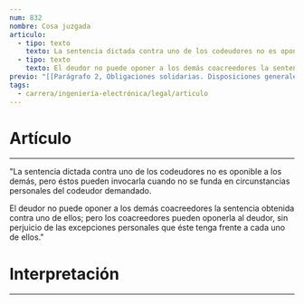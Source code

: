 ```yaml
---
num: 832
nombre: Cosa juzgada
articulo:
  - tipo: texto
    texto: La sentencia dictada contra uno de los codeudores no es oponible a los demás, pero éstos pueden invocarla cuando no se funda en circunstancias personales del codeudor demandado.
  - tipo: texto
    texto: El deudor no puede oponer a los demás coacreedores la sentencia obtenida contra uno de ellos; pero los coacreedores pueden oponerla al deudor, sin perjuicio de las excepciones personales que éste tenga frente a cada uno de ellos.
previo: "[[Parágrafo 2, Obligaciones solidarias. Disposiciones generales|Parágrafo 2, Obligaciones solidarias. Disposiciones generales]]"
tags:
  - carrera/ingeniería-electrónica/legal/articulo
---
```

# Artículo
---
"La sentencia dictada contra uno de los codeudores no es oponible a los demás, pero éstos pueden invocarla cuando no se funda en circunstancias personales del codeudor demandado.

El deudor no puede oponer a los demás coacreedores la sentencia obtenida contra uno de ellos; pero los coacreedores pueden oponerla al deudor, sin perjuicio de las excepciones personales que éste tenga frente a cada uno de ellos."

# Interpretación
---
